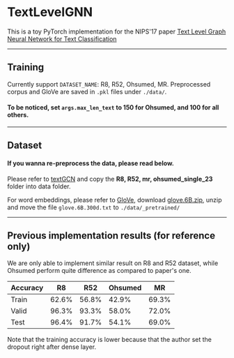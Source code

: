 # TextLevelGNN

This is a toy PyTorch implementation for the NIPS'17 paper [Text Level Graph Neural Network for Text Classification](https://www.aclweb.org/anthology/D19-1345.pdf)

---
## Training

Currently support `DATASET_NAME`: R8, R52, Ohsumed, MR.
Preprocessed corpus and GloVe are saved in `.pkl` files under `./data/`.

#### To be noticed, set `args.max_len_text` to 150 for Ohsumed, and 100 for all others.

---
## Dataset

#### If you wanna re-preprocess the data, please read below.

Please refer to [textGCN](https://github.com/yao8839836/text_gcn/tree/master/data) and copy the **R8, R52, mr, ohsumed_single_23** folder into data folder.

For word embeddings, please refer to [GloVe](https://nlp.stanford.edu/projects/glove/), 
download [glove.6B.zip](https://nlp.stanford.edu/data/glove.6B.zip), 
unzip and move the file `glove.6B.300d.txt` to `./data/_pretrained/`

---
## Previous implementation results (for reference only)

We are only able to implement similar result on R8 and R52 dataset, while Ohsumed perform quite difference as compared to paper's one.

| Accuracy | R8    | R52   | Ohsumed | MR   |
|----------|-------|-------|---------|------|
| Train    | 62.6% | 56.8% | 42.9%   | 69.3%|
| Valid    | 96.3% | 93.3% | 58.0%   | 72.0%|
| Test     | 96.4% | 91.7% | 54.1%   | 69.0%|

Note that the training accuracy is lower because that the author set the dropout right after dense layer.
